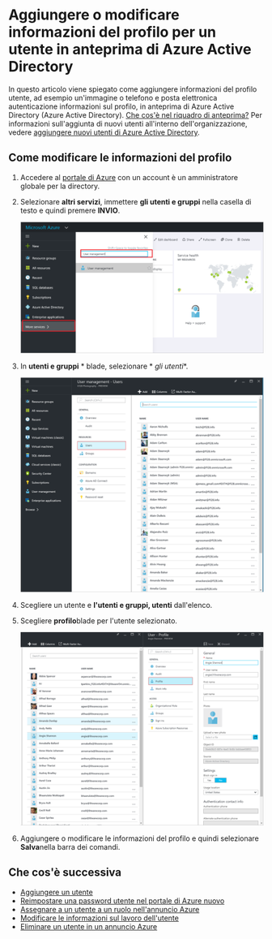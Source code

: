 <properties
    pageTitle="Aggiungere o modificare informazioni del profilo per un utente in anteprima di Azure Active Directory | Microsoft Azure"
    description="In questo articolo viene spiegato come aggiungere il profilo utente, inclusi l'immagine del profilo, in Azure Active Directory"
    services="active-directory"
    documentationCenter=""
    authors="curtand"
    manager="femila"
    editor=""/>

<tags
    ms.service="active-directory"
    ms.workload="identity"
    ms.tgt_pltfrm="na"
    ms.devlang="na"
    ms.topic="article"
    ms.date="09/12/2016"
    ms.author="curtand"/>

# <a name="add-or-change-profile-information-for-a-user-in-azure-active-directory-preview"></a>Aggiungere o modificare informazioni del profilo per un utente in anteprima di Azure Active Directory

In questo articolo viene spiegato come aggiungere informazioni del profilo utente, ad esempio un'immagine o telefono e posta elettronica autenticazione informazioni sul profilo, in anteprima di Azure Active Directory (Azure Active Directory). [Che cos'è nel riquadro di anteprima?](active-directory-preview-explainer.md) Per informazioni sull'aggiunta di nuovi utenti all'interno dell'organizzazione, vedere [aggiungere nuovi utenti di Azure Active Directory](active-directory-users-create-azure-portal.md).

## <a name="how-to-change-profile-information"></a>Come modificare le informazioni del profilo

1.  Accedere al [portale di Azure](https://portal.azure.com) con un account è un amministratore globale per la directory.

2.  Selezionare **altri servizi**, immettere **gli utenti e gruppi** nella casella di testo e quindi premere **INVIO**.

    ![Gestione degli utenti di apertura](./media/active-directory-users-profile-azure-portal/create-users-user-management.png)

3.  In **utenti e gruppi** * blade, selezionare * *gli utenti**.

    ![Apertura e l'utenti](./media/active-directory-users-profile-azure-portal/create-users-open-users-blade.png)

4. Scegliere un utente e **l'utenti e gruppi, utenti** dall'elenco.

5. Scegliere **profilo**blade per l'utente selezionato.

    ![Informazioni sul lavoro apertura](./media/active-directory-users-profile-azure-portal/active-directory-create-users-profile.png)

6. Aggiungere o modificare le informazioni del profilo e quindi selezionare **Salva**nella barra dei comandi.

## <a name="whats-next"></a>Che cos'è successiva

- [Aggiungere un utente](active-directory-users-create-azure-portal.md)
- [Reimpostare una password utente nel portale di Azure nuovo](active-directory-users-reset-password-azure-portal.md)
- [Assegnare a un utente a un ruolo nell'annuncio Azure](active-directory-users-assign-role-azure-portal.md)
- [Modificare le informazioni sul lavoro dell'utente](active-directory-users-work-info-azure-portal.md)
- [Eliminare un utente in un annuncio Azure](active-directory-users-delete-user-azure-portal.md)
